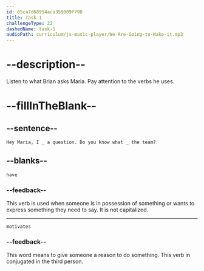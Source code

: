 ```yaml
---
id: 65ca7d68954aca359009f790
title: Task 1
challengeType: 22
dashedName: task-1
audioPath: curriculum/js-music-player/We-Are-Going-to-Make-it.mp3
---
```


<!--
AUDIO REFERENCE: 
Brian: Hey Maria, I have a question… Do you know what motivates the team?
-->

# --description--

Listen to what Brian asks Maria. Pay attention to the verbs he uses.

# --fillInTheBlank--

## --sentence--

`Hey Maria, I _ a question. Do you know what _ the team?`

## --blanks--

`have`

### --feedback--

This verb is used when someone is in possession of something or wants to express something they need to say. It is not capitalized.

---

`motivates`

### --feedback--

This word means to give someone a reason to do something. This verb in conjugated in the third person.
